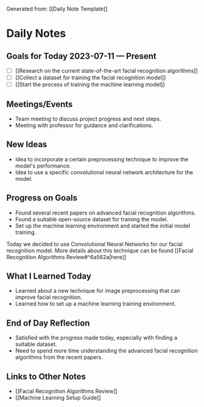 Generated from: [[Daily Note Template]]
# Daily Notes

## Goals for Today 2023-07-11 — Present

- [ ] [[Research on the current state-of-the-art facial recognition algorithms]]
- [ ] [[Collect a dataset for training the facial recognition model]]
- [ ] [[Start the process of training the machine learning model]]

## Meetings/Events

- Team meeting to discuss project progress and next steps.
- Meeting with professor for guidance and clarifications.

## New Ideas

- Idea to incorporate a certain preprocessing technique to improve the model's performance.
- Idea to use a specific convolutional neural network architecture for the model.

## Progress on Goals

- Found several recent papers on advanced facial recognition algorithms.
- Found a suitable open-source dataset for training the model.
- Set up the machine learning environment and started the initial model training.

Today we decided to use Convolutional Neural Networks for our facial recognition model. More details about this technique can be found [[Facial Recognition Algorithms Review#^6a562a|here]]

## What I Learned Today

- Learned about a new technique for image preprocessing that can improve facial recognition.
- Learned how to set up a machine learning training environment.

## End of Day Reflection

- Satisfied with the progress made today, especially with finding a suitable dataset.
- Need to spend more time understanding the advanced facial recognition algorithms from the recent papers.

## Links to Other Notes

- [[Facial Recognition Algorithms Review]]
- [[Machine Learning Setup Guide]]
